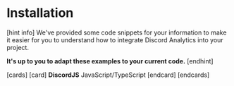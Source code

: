 # Installation

[hint info]
We've provided some code snippets for your information to make it easier for you to understand how to integrate Discord Analytics into your project.

**It's up to you to adapt these examples to your current code.**
[endhint]

[cards]
[card]
**DiscordJS**
JavaScript/TypeScript
[endcard]
[endcards]
